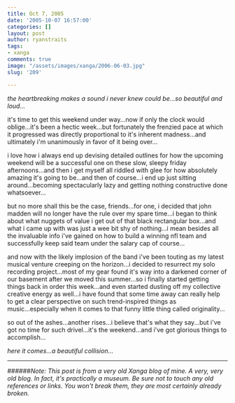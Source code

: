 ```yaml
---
title: Oct 7, 2005
date: '2005-10-07 16:57:00'
categories: []
layout: post
author: ryanstraits
tags:
- xanga
comments: true
image: "/assets/images/xanga/2006-06-03.jpg"
slug: '209'

---
```

<em>the heartbreaking makes a sound i never knew could be...so beautiful and loud...</em>

<!-- break -->

it's time to get this weekend under way...now if only the clock would oblige...it's been a hectic week...but fortunately the frenzied pace at which it progressed was directly proportional to it's inherent madness...and ultimately i'm unanimously in favor of it being over...

i love how i always end up devising detailed outlines for how the upcoming weekend will be a successful one on these slow, sleepy friday afternoons...and then i get myself all riddled with glee for how absolutely amazing it's going to be...and then of course...i end up just sitting around...becoming spectacularly lazy and getting nothing constructive done whatsoever...

but no more shall this be the case, friends...for one, i decided that john madden will no longer have the rule over my spare time...i began to think about what nuggets of value i get out of that black rectangular box...and what i came up with was just a wee bit shy of nothing...i mean besides all the invaluable info i've gained on how to build a winning nfl team and successfully keep said team under the salary cap of course...

and now with the likely implosion of the band i've been touting as my latest musical venture creeping on the horizon...i decided to resurrect my solo recording project...most of my gear found it's way into a darkened corner of our basement after we moved this summer...so i finally started getting things back in order this week...and even started dusting off my collective creative energy as well...i have found that some time away can really help to get a clear perspective on such trend-inspired things as music...especially when it comes to that funny little thing called originality...

so out of the ashes...another rises...i believe that's what they say...but i've got no time for such drivel...it's the weekend...and i've got glorious things to accomplish...

<em>here it comes...a beautiful collision...</em>

---

######*Note: This post is from a very old Xanga blog of mine. A very, very old blog. In fact, it's practically a museum. Be sure not to touch any old references or links. You won't break them, they are most certainly already broken.*